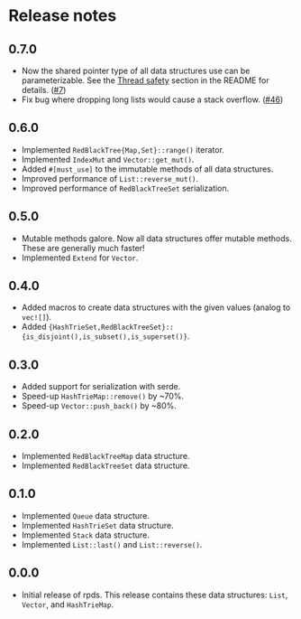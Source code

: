# Release notes

## 0.7.0

* Now the shared pointer type of all data structures use can be parameterizable.  See the
  [Thread safety](./README.md#thread-safety) section in the README for details.
  ([#7](https://github.com/orium/rpds/issues/7))
* Fix bug where dropping long lists would cause a stack overflow.  ([#46](https://github.com/orium/rpds/issues/46))

## 0.6.0

* Implemented `RedBlackTree{Map,Set}::range()` iterator.
* Implemented `IndexMut` and `Vector::get_mut()`.
* Added `#[must_use]` to the immutable methods of all data structures.
* Improved performance of `List::reverse_mut()`.
* Improved performance of `RedBlackTreeSet` serialization.

## 0.5.0

* Mutable methods galore.  Now all data structures offer mutable methods.  These are generally much faster!
* Implemented `Extend` for `Vector`.

## 0.4.0

* Added macros to create data structures with the given values (analog to `vec![]`).
* Added `{HashTrieSet,RedBlackTreeSet}::{is_disjoint(),is_subset(),is_superset()}`.

## 0.3.0
 
* Added support for serialization with serde.
* Speed-up `HashTrieMap::remove()` by ~70%.
* Speed-up `Vector::push_back()` by ~80%.

## 0.2.0

* Implemented `RedBlackTreeMap` data structure.
* Implemented `RedBlackTreeSet` data structure.

## 0.1.0

* Implemented `Queue` data structure.
* Implemented `HashTrieSet` data structure.
* Implemented `Stack` data structure.
* Implemented `List::last()` and `List::reverse()`.

## 0.0.0

* Initial release of rpds.  This release contains these data structures: `List`, `Vector`, and `HashTrieMap`.
